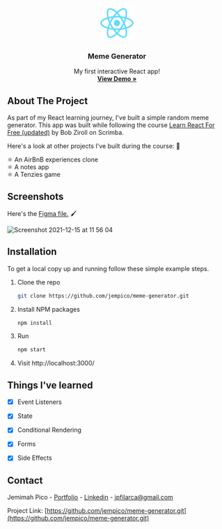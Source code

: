 <div id="top"></div>

<!-- PROJECT LOGO -->
<br />
<div align="center">
  <a href="https://github.com/jempico/meme-generator">
    <img src="public/logo192.png" alt="Logo" width="80" height="80">
  </a>

  <h3 align="center">Meme Generator</h3>

  <p align="center">
    My first interactive React app!
    <br />
    <a href="https://goofy-cray-6e55be.netlify.app/"><strong>View Demo »</strong></a>
    <br />
  </p>
</div>

<!-- ABOUT THE PROJECT -->
## About The Project

As part of my React learning journey, I've built a simple random meme generator. This app was built while following the course <a href="https://scrimba.com/learn/learnreact">Learn React For Free (updated)</a> by Bob Ziroll on Scrimba. 


Here's a look at other projects I've built during the course: 👀

⚛️ An AirBnB experiences clone <br />
⚛️ A notes app <br />
⚛️ A Tenzies game <br />
 
<!-- SCREENSHOTS -->
## Screenshots 

Here's the <a href="https://www.figma.com/file/yYr9AXxXo5hmMVJu9vhBhK/Meme-Generator-(Copy)?node-id=0%3A1">Figma file.</a> 🖌️  <br />

<img width="546" alt="Screenshot 2021-12-15 at 11 56 04" src="https://user-images.githubusercontent.com/25463174/146174319-7b8b5f7f-1341-403c-b6c8-934a7263bc81.png">



<!-- GETTING STARTED -->
## Installation

To get a local copy up and running follow these simple example steps.

1. Clone the repo
   ```sh
   git clone https://github.com/jempico/meme-generator.git
   ```
3. Install NPM packages
   ```sh
   npm install
   ```
4. Run
     ```sh
   npm start
   ```
5. Visit http://localhost:3000/
 

<!-- ROADMAP -->
## Things I've learned

- [x] Event Listeners <br />
- [x] State <br />
- [x] Conditional Rendering <br />
- [x] Forms <br />
- [x] Side Effects <br />


<!-- CONTACT -->
## Contact

Jemimah Pico - [Portfolio](https://jempico.com) - [Linkedin](http://linkedin.com/in/jempico) - jpfilarca@gmail.com 

Project Link: [https://github.com/jempico/meme-generator.git](https://github.com/jempico/meme-generator.git)

